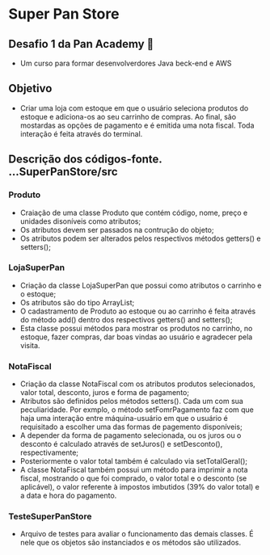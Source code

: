 # Super Pan Store 
## Desafio 1 da Pan Academy 🚀
- Um curso para formar desenvolverdores Java beck-end e AWS

## Objetivo
 - Criar uma loja com estoque em que o usuário seleciona produtos do estoque e adiciona-os ao seu 
carrinho de compras. Ao final, são mostardas as opções de pagamento e é emitida uma nota fiscal. 
Toda interação é feita através do terminal.

## Descrição dos códigos-fonte. ...SuperPanStore/src
### Produto
- Craiação de uma classe Produto que contém código, nome, preço e unidades disoníveis como atributos;
- Os atributos devem ser passados na contrução do objeto;
- Os atributos podem ser alterados pelos respectivos métodos getters() e setters();

### LojaSuperPan
- Criação da classe LojaSuperPan que possui como atributos o carrinho e o estoque;
- Os atributos são do tipo ArrayList<Produto>;
- O cadastramento de Produto ao estoque ou ao carrinho é feita através do método add() dentro dos respectivos getters() and setters();
- Esta classe possui métodos para mostrar os produtos no carrinho, no estoque, fazer compras, dar boas vindas ao usuário e agradecer pela visita.

### NotaFiscal
- Criação da classe NotaFiscal com os atributos produtos selecionados, valor total, desconto, juros e forma de pagamento;
- Atributos são definidos pelos métodos setters(). Cada um com sua peculiaridade. Por exmplo, o método setFomrPagamento faz
com que haja uma interação entre máquina-usuário em que o usuário é requisitado a escolher uma das formas de pagemento disponíveis;
- A depender da forma de pagamento selecionada, ou os juros ou o desconto é calculado através de setJuros() e setDesconto(), respectivamente;
- Posteriormente o valor total também é calculado via setTotalGeral();
- A classe NotaFiscal também possui um método para imprimir a nota fiscal, mostrando o que foi comprado, o valor total e o desconto (se aplicável),
o valor referente à impostos imbutidos (39% do valor total) e a data e hora do pagamento.

### TesteSuperPanStore
- Arquivo de testes para avaliar o funcionamento das demais classes. É nele que os objetos são instanciados e os métodos são utilizados.
 
